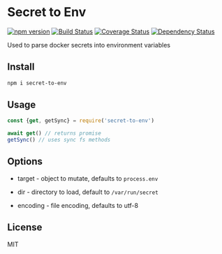 # Secret to Env

[![npm version][npm-badge]][npm-url]
[![Build Status][travis-badge]][travis-url]
[![Coverage Status][coveralls-badge]][coveralls-url]
[![Dependency Status][david-badge]][david-url]

Used to parse docker secrets into environment variables

## Install

```sh
npm i secret-to-env
```

## Usage

```js
const {get, getSync} = require('secret-to-env')

await get() // returns promise
getSync() // uses sync fs methods
```

## Options

* target - object to mutate, defaults to `process.env`

* dir - directory to load, default to `/var/run/secret`

* encoding - file encoding, defaults to utf-8

## License

MIT


[npm-badge]: https://badge.fury.io/js/secret-to-env.svg
[npm-url]: https://badge.fury.io/js/secret-to-env
[travis-badge]: https://travis-ci.org/tswaters/secret-to-env.svg?branch=master
[travis-url]: https://travis-ci.org/tswaters/secret-to-env
[coveralls-badge]: https://coveralls.io/repos/github/tswaters/secret-to-env/badge.svg?branch=master
[coveralls-url]: https://coveralls.io/github/tswaters/secret-to-env?branch=master
[david-badge]: https://david-dm.org/tswaters/secret-to-env.svg
[david-url]: https://david-dm.org/tswaters/secret-to-env
